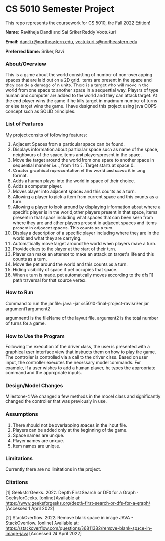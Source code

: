 # CS 5010 Semester Project

This repo represents the coursework for CS 5010, the Fall 2022 Edition!

**Name:** Ravitheja Dandi and Sai Sriker Reddy Vootukuri

**Email:**  dandi.r@northeastern.edu, vootukuri.s@northeastern.edu

**Preferred Name:** Sriker, Ravi

### About/Overview

This is a game about the world consisting of number of non-overlapping spaces that are laid out on a 2D grid. Items are
present in the space and they can do a damage of n units. There is a target who will move in the world from one space to
another space in a sequential way. Players of type human and computer are added to the world and they can attack target.
At the end player wins the game if he kills target in maximum number of turns or else target wins the game. I have
designed this project using java OOPS concept such as SOLID principles.

### List of Features

My project consits of following features:

1. Adjacent Spaces from a particular space can be found.
2. Displays information about particular space such as name of the space, neighbours of the space,items and
   playerspresent in the space.
3. Move the target around the world from one space to another space in sequential manner i.e.., from 1 to 2. Target
   starts at space 0.
4. Creates graphical representation of the world and saves it in .png format.
5. Adds a human player into the world in space of their choice.
6. Adds a computer player.
7. Moves player into adjacent spaces and this counts as a turn.
8. Allowing a player to pick a item from current space and this counts as a turn.
9. Allowing a player to look around by displaying information about where a specific player is in the world,other
   players present in that space, items present in that space including what spaces that can been seen from where they
   are and other players present in adjacent spaces and items present in adjacent spaces. This counts as a turn.
10. Display a description of a specific player including where they are in the world and what they are carrying.
11. Automatically move target around the world when players make a turn.
12. Provide clues to the player at the start of their turn.
13. Player can make an attempt to make an attack on target's life and this counts as a turn.
14. Move the pet around the world and this counts as a turn.
15. Hiding visibility of space if pet occupies that space.
16. When a turn is made, pet automatically moves according to the dfs[1] path traversal for that source vertex.

### How to Run

Command to run the jar file:
java -jar cs5010-final-project-ravisriker.jar argument1 argument2

argumnent1 is the fileName of the layout file. argument2 is the total number of turns for a game.

### How to Use the Program

Following the execution of the driver class, the user is presented with a graphical user interface view that instructs
them on how to play the game. The controller is controlled via a call to the driver class. Based on user input, the
controller executes the necessary model commands. For example, if a user wishes to add a human player, he types the
appropriate command and the appropriate inputs.

### Design/Model Changes

Milestone-4 We changed a few methods in the model class and significantly changed the controller that was previously in
use.

### Assumptions

1. There should not be overlapping spaces in the input file.
2. Players can be added only at the beginning of the game.
3. Space names are unique.
4. Player names are unique.
5. Item names are unique.

### Limitations

Currently there are no limitations in the project.

### Citations

[1] GeeksforGeeks. 2022. Depth First Search or DFS for a Graph - GeeksforGeeks. [online] Available
at: <https://www.geeksforgeeks.org/depth-first-search-or-dfs-for-a-graph/> [Accessed 1 April 2022].

[2] StackOverflow. 2022. Remove blank space in image JAVA - StackOverflow. [online] Available at: https://stackoverflow.com/questions/36811382/remove-blank-space-in-image-java [Accessed 24 April 2022].

